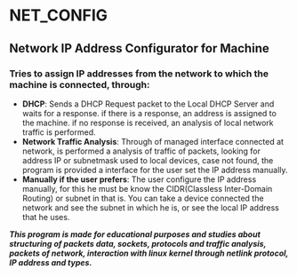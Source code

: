 # NET_CONFIG

## Network IP Address Configurator for Machine

### Tries to assign IP addresses from the network to which the machine is connected, through:
- **DHCP**: Sends a DHCP Request packet to the Local DHCP Server and waits for a response. if there is a response, an address is assigned to the machine. if no response is received, an analysis of local network traffic is performed. 
- **Network Traffic Analysis**: Through of managed interface connected at network, is performed a analysis of traffic of packets, looking for address IP or subnetmask used to local devices, case not found, the program is provided a interface for the user set the IP address manually.
- **Manually if the user prefers**: The user configure the IP address manually, for this he must be know the CIDR(Classless Inter-Domain Routing) or subnet in that is. You can take a device connected the network and see the subnet in which he is, or see the local IP address that he uses.

***This program is made for educational purposes and studies about structuring of packets data, sockets, protocols and traffic analysis, packets of network, interaction with linux kernel through netlink protocol, IP address and types.***
